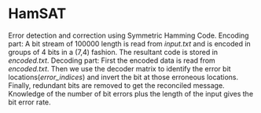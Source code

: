 # HamSAT
Error detection and correction using Symmetric Hamming Code.
Encoding part: A bit stream of 100000 length is read from _input.txt_ and is encoded in groups of 4 bits in a (7,4) fashion. The resultant code is stored in _encoded.txt_.
Decoding part: First the encoded data is read from _encoded.txt_. Then we use the decoder matrix to identify the error bit locations(_error_indices_) and invert the bit at those erroneous locations. Finally, redundant bits are removed to get the reconciled message. Knowledge of the number of bit errors plus the length of the input gives the bit error rate. 
